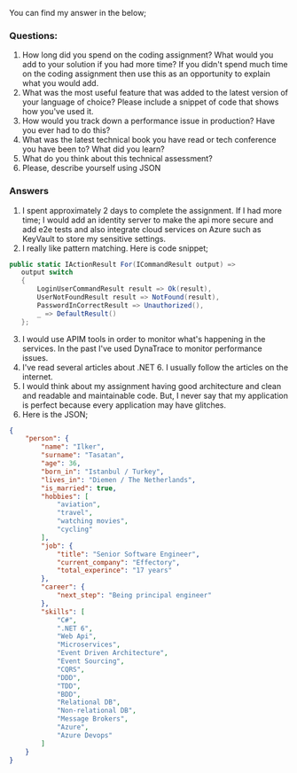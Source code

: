 ﻿You can find my answer in the below;

### Questions:

1. How long did you spend on the coding assignment? What would you add to your solution if you had
   more time? If you didn't spend much time on the coding assignment then use this as an opportunity to
   explain what you would add.
2. What was the most useful feature that was added to the latest version of your language of choice?
   Please include a snippet of code that shows how you've used it.
3. How would you track down a performance issue in production? Have you ever had to do this?
4. What was the latest technical book you have read or tech conference you have been to? What did you
   learn?
5. What do you think about this technical assessment?
6. Please, describe yourself using JSON


### Answers

1. I spent approximately 2 days to complete the assignment. If I had more time; I would add an identity server to make the api more secure and add e2e tests and also integrate cloud services on Azure such as KeyVault to store my sensitive settings.
2. I really like pattern matching. Here is code snippet;

````c#
public static IActionResult For(ICommandResult output) =>
   output switch
   {
       LoginUserCommandResult result => Ok(result),
       UserNotFoundResult result => NotFound(result),
       PasswordInCorrectResult => Unauthorized(),
       _ => DefaultResult()
   };
````

3. I would use APIM tools in order to monitor what's happening in the services. In the past I've used DynaTrace to monitor performance issues.
4. I've read several articles about .NET 6. I usually follow the articles on the internet.
5. I would think about my assignment having good architecture and clean and readable and maintainable code. But, I never say that my application is perfect because every application may have glitches.
6. Here is the JSON;

````json
{
	"person": {
		"name": "Ilker",
		"surname": "Tasatan",
		"age": 36,
		"born_in": "Istanbul / Turkey",
		"lives_in": "Diemen / The Netherlands",
		"is_married": true,
		"hobbies": [
			"aviation",
			"travel",
			"watching movies",
			"cycling"
		],
		"job": {
			"title": "Senior Software Engineer",
			"current_company": "Effectory",
			"total_experince": "17 years"
		},
		"career": {
			"next_step": "Being principal engineer"
		},
		"skills": [
			"C#",
			".NET 6",
			"Web Api",
			"Microservices",
			"Event Driven Architecture",
			"Event Sourcing",
			"CQRS",
			"DDD",
			"TDD",
			"BDD",
			"Relational DB",
			"Non-relational DB",
			"Message Brokers",
			"Azure",
			"Azure Devops"
		]
	}
}
````
